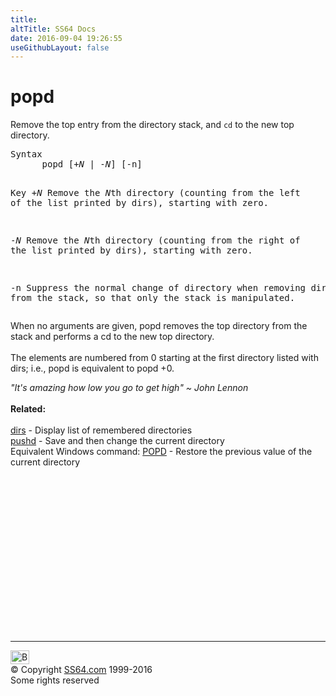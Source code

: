 ```yaml
---
title:
altTitle: SS64 Docs
date: 2016-09-04 19:26:55
useGithubLayout: false
---
```

<!-- #BeginLibraryItem "/Library/head_bash.lbi" --><!-- #EndLibraryItem --><h1>popd</h1> 
<p>Remove the top entry from the directory stack, and <code>cd</code> 
to the new top directory.</p>
<pre>Syntax
      popd [+<i>N</i> | -<i>N</i>] [-n]

Key
   +<i>N</i>   Remove the <i>N</i>th directory (counting from the left of the list 
        printed by dirs), starting with zero. 

   -<i>N</i>   Remove the <i>N</i>th directory (counting from the right of the list 
        printed by dirs), starting with zero. 

   -n   Suppress the normal change of directory when removing directories from 
        the stack, so that only the stack is manipulated. </pre>
<p>When no arguments are given, popd removes the top directory from 
  the stack and performs a cd to the new top directory. <br>
  <br>
  The elements are numbered from 0 starting at the first directory listed with 
dirs; i.e., popd is equivalent to popd +0.</p>
<p><i class="quote">"It's amazing how low you go to get high" ~ John Lennon </i><br>
<b><br>
Related:</b><br>
<br>
<a href="dirs.html">dirs</a> - Display list of remembered directories<br>
<a href="pushd.html">pushd</a> - Save and then change the current directory <br>
Equivalent Windows  command: 
<a href="../nt/popd.html">POPD</a> - Restore the previous value of the current directory</p><!-- #BeginLibraryItem "/Library/foot_bash.lbi" --><p>
<!-- bash300 -->
<ins class="adsbygoogle" style="display:inline-block;width:300px;height:250px" data-ad-client="ca-pub-6140977852749469" data-ad-slot="4615356305"></ins>
<script>
(adsbygoogle = window.adsbygoogle || []).push({});
</script></p>
<hr>
<div id="bl" class="footer"><a href="popd.html#"><img src="../images/top.png" width="30" height="22" alt="Back to the Top"></a></div>
<div id="br" class="footer, tagline">© Copyright <a href="../index.html">SS64.com</a> 1999-2016<br>
Some rights reserved</div><!-- #EndLibraryItem -->

